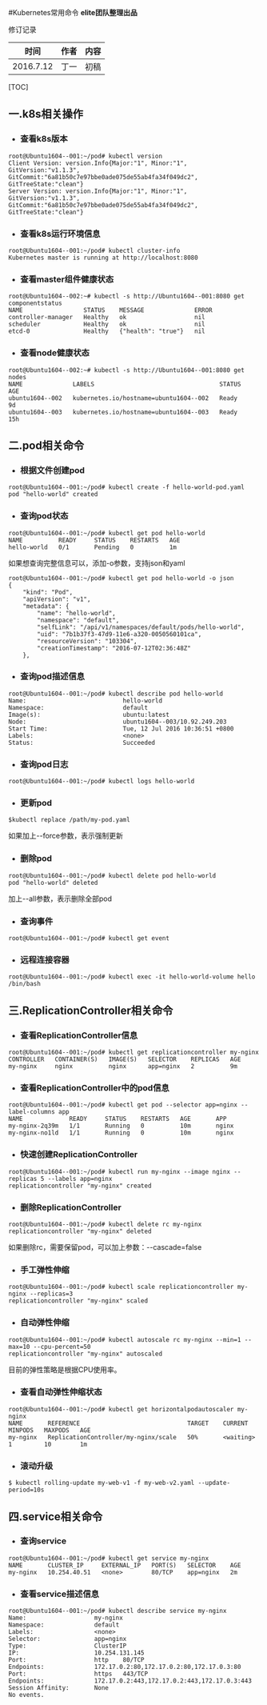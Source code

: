 #Kubernetes常用命令
**elite团队整理出品**

修订记录

| 时间 | 作者 | 内容 |
|--------|--------|--------|
| 2016.7.12 | 丁一 | 初稿 |

[TOC]

## 一.k8s相关操作
- ### 查看k8s版本
```
root@Ubuntu1604--001:~/pod# kubectl version
Client Version: version.Info{Major:"1", Minor:"1", GitVersion:"v1.1.3", GitCommit:"6a81b50c7e97bbe0ade075de55ab4fa34f049dc2", GitTreeState:"clean"}
Server Version: version.Info{Major:"1", Minor:"1", GitVersion:"v1.1.3", GitCommit:"6a81b50c7e97bbe0ade075de55ab4fa34f049dc2", GitTreeState:"clean"}
```

- ### 查看k8s运行环境信息
```
root@Ubuntu1604--001:~/pod# kubectl cluster-info
Kubernetes master is running at http://localhost:8080
```

- ### 查看master组件健康状态
```
root@Ubuntu1604--002:~# kubectl -s http://Ubuntu1604--001:8080 get componentstatus
NAME                 STATUS    MESSAGE              ERROR
controller-manager   Healthy   ok                   nil
scheduler            Healthy   ok                   nil
etcd-0               Healthy   {"health": "true"}   nil
```

- ### 查看node健康状态
```
root@Ubuntu1604--002:~# kubectl -s http://Ubuntu1604--001:8080 get nodes
NAME              LABELS                                   STATUS    AGE
ubuntu1604--002   kubernetes.io/hostname=ubuntu1604--002   Ready     9d
ubuntu1604--003   kubernetes.io/hostname=ubuntu1604--003   Ready     15h
```

## 二.pod相关命令
- ### 根据文件创建pod
```
root@Ubuntu1604--001:~/pod# kubectl create -f hello-world-pod.yaml 
pod "hello-world" created
```

- ### 查询pod状态
```
root@Ubuntu1604--001:~/pod# kubectl get pod hello-world
NAME          READY     STATUS    RESTARTS   AGE
hello-world   0/1       Pending   0          1m
```
如果想查询完整信息可以，添加-o参数，支持json和yaml
```
root@Ubuntu1604--001:~/pod# kubectl get pod hello-world -o json
{
    "kind": "Pod",
    "apiVersion": "v1",
    "metadata": {
        "name": "hello-world",
        "namespace": "default",
        "selfLink": "/api/v1/namespaces/default/pods/hello-world",
        "uid": "7b1b37f3-47d9-11e6-a320-0050560101ca",
        "resourceVersion": "103304",
        "creationTimestamp": "2016-07-12T02:36:48Z"
    },
```

- ### 查询pod描述信息
```
root@Ubuntu1604--001:~/pod# kubectl describe pod hello-world
Name:                           hello-world
Namespace:                      default
Image(s):                       ubuntu:latest
Node:                           ubuntu1604--003/10.92.249.203
Start Time:                     Tue, 12 Jul 2016 10:36:51 +0800
Labels:                         <none>
Status:                         Succeeded
```

- ### 查询pod日志
```
root@Ubuntu1604--001:~/pod# kubectl logs hello-world
```

- ### 更新pod
```
$kubectl replace /path/my-pod.yaml
```
如果加上--force参数，表示强制更新

- ### 删除pod
```
root@Ubuntu1604--001:~/pod# kubectl delete pod hello-world
pod "hello-world" deleted
```
加上--all参数，表示删除全部pod

- ### 查询事件
```
root@Ubuntu1604--001:~/pod# kubectl get event
```

- ### 远程连接容器
```
root@Ubuntu1604--001:~/pod# kubectl exec -it hello-world-volume hello /bin/bash
```

## 三.ReplicationController相关命令
- ### 查看ReplicationController信息
```
root@Ubuntu1604--001:~/pod# kubectl get replicationcontroller my-nginx
CONTROLLER   CONTAINER(S)   IMAGE(S)   SELECTOR    REPLICAS   AGE
my-nginx     nginx          nginx      app=nginx   2          9m
```

- ### 查看ReplicationController中的pod信息
```
root@Ubuntu1604--001:~/pod# kubectl get pod --selector app=nginx --label-columns app
NAME             READY     STATUS    RESTARTS   AGE       APP
my-nginx-2q39m   1/1       Running   0          10m       nginx
my-nginx-no1ld   1/1       Running   0          10m       nginx
```

- ### 快速创建ReplicationController
```
root@Ubuntu1604--001:~/pod# kubectl run my-nginx --image nginx --replicas 5 --labels app=nginx
replicationcontroller "my-nginx" created
```

- ### 删除ReplicationController
```
root@Ubuntu1604--001:~/pod# kubectl delete rc my-nginx
replicationcontroller "my-nginx" deleted
```
如果删除rc，需要保留pod，可以加上参数：--cascade=false

- ### 手工弹性伸缩
```
root@Ubuntu1604--001:~/pod# kubectl scale replicationcontroller my-nginx --replicas=3
replicationcontroller "my-nginx" scaled
```

- ### 自动弹性伸缩
```
root@Ubuntu1604--001:~/pod# kubectl autoscale rc my-nginx --min=1 --max=10 --cpu-percent=50
replicationcontroller "my-nginx" autoscaled
```
目前的弹性策略是根据CPU使用率。

- ### 查看自动弹性伸缩状态
```
root@Ubuntu1604--001:~/pod# kubectl get horizontalpodautoscaler my-nginx
NAME       REFERENCE                              TARGET    CURRENT     MINPODS   MAXPODS   AGE
my-nginx   ReplicationController/my-nginx/scale   50%       <waiting>   1         10        1m
```

- ### 滚动升级
```
$ kubectl rolling-update my-web-v1 -f my-web-v2.yaml --update-period=10s
```

## 四.service相关命令
- ### 查询service
```
root@Ubuntu1604--001:~/pod# kubectl get service my-nginx
NAME       CLUSTER_IP     EXTERNAL_IP   PORT(S)   SELECTOR    AGE
my-nginx   10.254.40.51   <none>        80/TCP    app=nginx   2m
```

- ### 查看service描述信息
```
root@Ubuntu1604--001:~/pod# kubectl describe service my-nginx
Name:                   my-nginx
Namespace:              default
Labels:                 <none>
Selector:               app=nginx
Type:                   ClusterIP
IP:                     10.254.131.145
Port:                   http    80/TCP
Endpoints:              172.17.0.2:80,172.17.0.2:80,172.17.0.3:80
Port:                   https   443/TCP
Endpoints:              172.17.0.2:443,172.17.0.2:443,172.17.0.3:443
Session Affinity:       None
No events.
```










